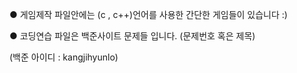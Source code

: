 ● 게임제작 파일안에는 (c , c++)언어를 사용한 간단한 게임들이 있습니다 :)

● 코딩연습 파일은 백준사이트 문제들 입니다. (문제번호 혹은 제목) 

(백준 아이디 : kangjihyunlo) 
